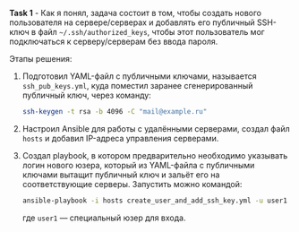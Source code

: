 **Task 1** - Как я понял, задача состоит в том, чтобы создать нового пользователя на сервере/серверах и добавлять его публичный SSH-ключ в файл `~/.ssh/authorized_keys`, чтобы этот пользователь мог подключаться к серверу/серверам без ввода пароля.

Этапы решения:

1. Подготовил YAML-файл с публичными ключами, называется `ssh_pub_keys.yml`, куда поместил заранее сгенерированный публичный ключ, через команду:

   ```bash
   ssh-keygen -t rsa -b 4096 -C "mail@example.ru"
   ```
2. Настроил Ansible для работы с удалёнными серверами, создал файл `hosts` и добавил IP-адреса управления серверами.

3. Создал playbook, в котором предварительно необходимо указывать логин нового юзера, который из YAML-файла с публичными ключами вытащит публичный ключ и зальёт его на соответствующие серверы. Запустить можно командой:
   ```bash
   ansible-playbook -i hosts create_user_and_add_ssh_key.yml -u user1
   ```
   где `user1` — специальный юзер для входа.
```
